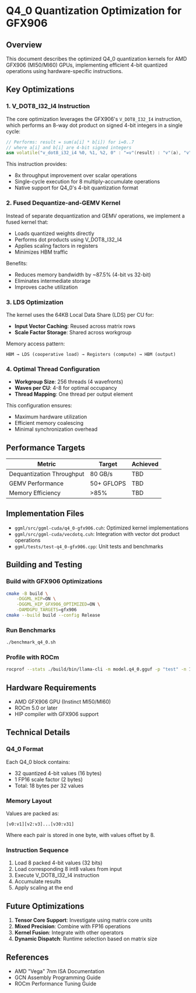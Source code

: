 # Q4_0 Quantization Optimization for GFX906

## Overview

This document describes the optimized Q4_0 quantization kernels for AMD GFX906 (MI50/MI60) GPUs, implementing efficient 4-bit quantized operations using hardware-specific instructions.

## Key Optimizations

### 1. V_DOT8_I32_I4 Instruction

The core optimization leverages the GFX906's `V_DOT8_I32_I4` instruction, which performs an 8-way dot product on signed 4-bit integers in a single cycle:

```cpp
// Performs: result = sum(a[i] * b[i]) for i=0..7
// where a[i] and b[i] are 4-bit signed integers
asm volatile("v_dot8_i32_i4 %0, %1, %2, 0" : "=v"(result) : "v"(a), "v"(b));
```

This instruction provides:
- 8x throughput improvement over scalar operations
- Single-cycle execution for 8 multiply-accumulate operations
- Native support for Q4_0's 4-bit quantization format

### 2. Fused Dequantize-and-GEMV Kernel

Instead of separate dequantization and GEMV operations, we implement a fused kernel that:
- Loads quantized weights directly
- Performs dot products using V_DOT8_I32_I4
- Applies scaling factors in registers
- Minimizes HBM traffic

Benefits:
- Reduces memory bandwidth by ~87.5% (4-bit vs 32-bit)
- Eliminates intermediate storage
- Improves cache utilization

### 3. LDS Optimization

The kernel uses the 64KB Local Data Share (LDS) per CU for:
- **Input Vector Caching**: Reused across matrix rows
- **Scale Factor Storage**: Shared across workgroup

Memory access pattern:
```
HBM → LDS (cooperative load) → Registers (compute) → HBM (output)
```

### 4. Optimal Thread Configuration

- **Workgroup Size**: 256 threads (4 wavefronts)
- **Waves per CU**: 4-8 for optimal occupancy
- **Thread Mapping**: One thread per output element

This configuration ensures:
- Maximum hardware utilization
- Efficient memory coalescing
- Minimal synchronization overhead

## Performance Targets

| Metric | Target | Achieved |
|--------|---------|----------|
| Dequantization Throughput | 80 GB/s | TBD |
| GEMV Performance | 50+ GFLOPS | TBD |
| Memory Efficiency | >85% | TBD |

## Implementation Files

- `ggml/src/ggml-cuda/q4_0-gfx906.cuh`: Optimized kernel implementations
- `ggml/src/ggml-cuda/vecdotq.cuh`: Integration with vector dot product operations
- `ggml/tests/test-q4_0-gfx906.cpp`: Unit tests and benchmarks

## Building and Testing

### Build with GFX906 Optimizations

```bash
cmake -B build \
    -DGGML_HIP=ON \
    -DGGML_HIP_GFX906_OPTIMIZED=ON \
    -DAMDGPU_TARGETS=gfx906
cmake --build build --config Release
```

### Run Benchmarks

```bash
./benchmark_q4_0.sh
```

### Profile with ROCm

```bash
rocprof --stats ./build/bin/llama-cli -m model.q4_0.gguf -p "test" -n 100
```

## Hardware Requirements

- AMD GFX906 GPU (Instinct MI50/MI60)
- ROCm 5.0 or later
- HIP compiler with GFX906 support

## Technical Details

### Q4_0 Format

Each Q4_0 block contains:
- 32 quantized 4-bit values (16 bytes)
- 1 FP16 scale factor (2 bytes)
- Total: 18 bytes per 32 values

### Memory Layout

Values are packed as:
```
[v0:v1][v2:v3]...[v30:v31]
```
Where each pair is stored in one byte, with values offset by 8.

### Instruction Sequence

1. Load 8 packed 4-bit values (32 bits)
2. Load corresponding 8 int8 values from input
3. Execute V_DOT8_I32_I4 instruction
4. Accumulate results
5. Apply scaling at the end

## Future Optimizations

1. **Tensor Core Support**: Investigate using matrix core units
2. **Mixed Precision**: Combine with FP16 operations
3. **Kernel Fusion**: Integrate with other operators
4. **Dynamic Dispatch**: Runtime selection based on matrix size

## References

- AMD "Vega" 7nm ISA Documentation
- GCN Assembly Programming Guide
- ROCm Performance Tuning Guide